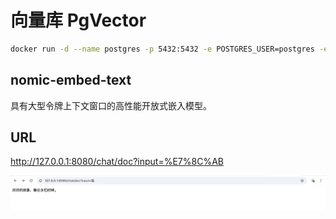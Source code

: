 # 向量库 PgVector

```bash
docker run -d --name postgres -p 5432:5432 -e POSTGRES_USER=postgres -e POSTGRES_PASSWORD=postgres ankane/pgvector
```

## nomic-embed-text

具有大型令牌上下文窗口的高性能开放式嵌入模型。

## URL

http://127.0.0.1:8080/chat/doc?input=%E7%8C%AB

![image-20240912133041376](./image/image-20240912133041376.png)

